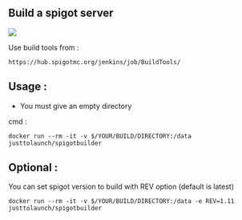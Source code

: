 Build a spigot server
---------------------

[![](https://images.microbadger.com/badges/image/justtolaunch/spigotbuilder.svg)](https://microbadger.com/images/justtolaunch/spigotbuilder "Get your own image badge on microbadger.com")

Use build tools from :

    https://hub.spigotmc.org/jenkins/job/BuildTools/

Usage :
-------

* You must give an empty directory

cmd :

    docker run --rm -it -v $/YOUR/BUILD/DIRECTORY:/data justtolaunch/spigotbuilder

Optional :
----------

You can set spigot version to build with REV option (default is latest)

    docker run --rm -it -v $/YOUR/BUILD/DIRECTORY:/data -e REV=1.11 justtolaunch/spigotbuilder
